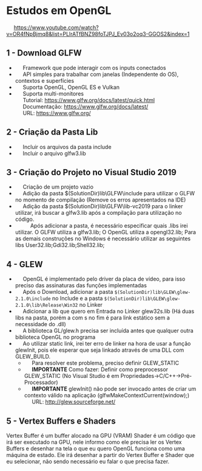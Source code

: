 # Estudos em OpenGL
&nbsp;&nbsp;&nbsp;&nbsp;&nbsp;https://www.youtube.com/watch?v=OR4fNpBjmq8&list=PLlrATfBNZ98foTJPJ_Ev03o2oq3-GGOS2&index=1

## 1 - Download GLFW<br>
- &nbsp;&nbsp;&nbsp;&nbsp;&nbsp;Framework que pode interagir com os inputs conectados<br>
- &nbsp;&nbsp;&nbsp;&nbsp;&nbsp;API simples para trabalhar com janelas (Independente do OS), contextos e superfícies<br>
- &nbsp;&nbsp;&nbsp;&nbsp;&nbsp;Suporta OpenGL, OpenGL ES e Vulkan<br>
- &nbsp;&nbsp;&nbsp;&nbsp;&nbsp;Suporta multi-monitores<br>
&nbsp;&nbsp;&nbsp;&nbsp;&nbsp;Tutorial: https://www.glfw.org/docs/latest/quick.html<br>
&nbsp;&nbsp;&nbsp;&nbsp;&nbsp;Documentação: https://www.glfw.org/docs/latest/<br>
&nbsp;&nbsp;&nbsp;&nbsp;&nbsp;URL: https://www.glfw.org/<br>

## 2 - Criação da Pasta Lib<br>
- &nbsp;&nbsp;&nbsp;&nbsp;&nbsp;Incluir os arquivos da pasta include<br>
- &nbsp;&nbsp;&nbsp;&nbsp;&nbsp;Incluir o arquivo glfw3.lib<br>

## 3 - Criação do Projeto no Visual Studio 2019<br>
- &nbsp;&nbsp;&nbsp;&nbsp;&nbsp;Criação de um projeto vazio<br>
- &nbsp;&nbsp;&nbsp;&nbsp;&nbsp;Adição da pasta $(SolutionDir)lib\GLFW\include para utilizar o GLFW no momento de compilação (Remove os erros apresentados na IDE)<br>
- &nbsp;&nbsp;&nbsp;&nbsp;&nbsp;Adição da pasta $(SolutionDir)lib\GLFW\lib-vc2019 para o linker utilizar, irá buscar a glfw3.lib após a compilação para utilização no código.<br>
- &nbsp;&nbsp;&nbsp;&nbsp;&nbsp;&nbsp;&nbsp;&nbsp;&nbsp;&nbsp;Após adicionar a pasta, é necessário especificar quais .libs irei utilizar. O GLFW utiliza a glfw3.lib; O OpenGL utiliza a opengl32.lib; Para as demais construções no Windows é necessário utilizar as seguintes libs User32.lib;Gdi32.lib;Shell32.lib;<br>

## 4 - GLEW
- &nbsp;&nbsp;&nbsp;&nbsp;&nbsp;OpenGL é implementado pelo driver da placa de vídeo, para isso preciso das assinaturas das funções implementadas<br>
- &nbsp;&nbsp;&nbsp;&nbsp;&nbsp;Após o Download, adicionar a pasta `$(SolutionDir)lib\GLEW\glew-2.1.0\include` no Include e a pasta `$(SolutionDir)lib\GLEW\glew-2.1.0\lib\Release\Win32` no Linker<br>
- &nbsp;&nbsp;&nbsp;&nbsp;&nbsp;Adicionar a lib que quero em Entrada no Linker glew32s.lib (Há duas libs na pasta, porém a com s no fim é para link estático sem a necessidade do .dll)<br>
- &nbsp;&nbsp;&nbsp;&nbsp;&nbsp;A biblioteca GL/glew.h precisa ser incluída antes que qualquer outra biblioteca OpenGL no programa
- &nbsp;&nbsp;&nbsp;&nbsp;&nbsp;Ao utilizar static link, irei ter erro de linker na hora de usar a função glewInit, pois ele esperar que seja linkado através de uma DLL com GLEW_BUILD.<br>
  - &nbsp;&nbsp;&nbsp;&nbsp;&nbsp;Para resolver este problema, preciso definir GLEW_STATIC<br>
  - &nbsp;&nbsp;&nbsp;&nbsp;&nbsp;**IMPORTANTE** Como fazer: Definir como preprocessor GLEW_STATIC (No Visual Studio é em Propriedades->C/C++->Pré-Processador)<br>
  - &nbsp;&nbsp;&nbsp;&nbsp;&nbsp;**IMPORTANTE** glewInit() não pode ser invocado antes de criar um contexto válido na aplicação (glfwMakeContextCurrent(window);)<br>
&nbsp;&nbsp;&nbsp;&nbsp;&nbsp;URL: http://glew.sourceforge.net/

## 5 - Vertex Buffers e Shaders
Vertex Buffer é um buffer alocado na GPU (VRAM)
Shader é um código que irá ser executado na GPU, nele informo como ele precisa ler os Vertex Buffers e desenhar na tela o que eu quero
OpenGL funciona como uma máquina de estado. Ele irá desenhar a partir do Vertex Buffer e Shader que eu selecionar, não sendo necessário eu falar o que precisa fazer.

<!-- - &nbsp;&nbsp;&nbsp;&nbsp;&nbsp; -->